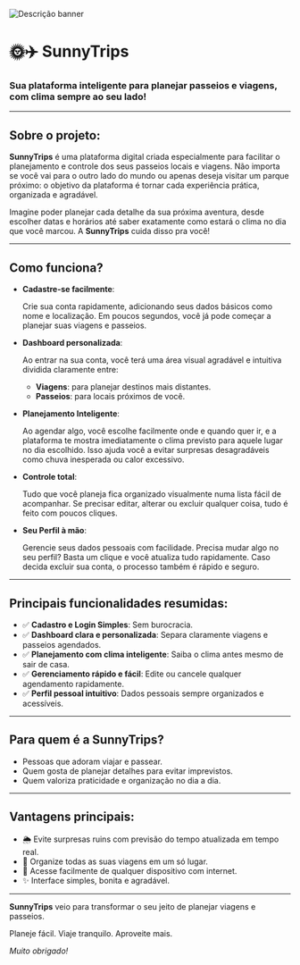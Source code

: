 ![Descrição banner](https://github.com/user-attachments/assets/a2d506e3-06f9-4909-a5e4-b65871c692df)

# 🌞✈️ SunnyTrips

### Sua plataforma inteligente para planejar passeios e viagens, com clima sempre ao seu lado!

---

## Sobre o projeto:

**SunnyTrips** é uma plataforma digital criada especialmente para facilitar o planejamento e controle dos seus passeios locais e viagens. Não importa se você vai para o outro lado do mundo ou apenas deseja visitar um parque próximo: o objetivo da plataforma é tornar cada experiência prática, organizada e agradável.

Imagine poder planejar cada detalhe da sua próxima aventura, desde escolher datas e horários até saber exatamente como estará o clima no dia que você marcou. A **SunnyTrips** cuida disso pra você!

---

## Como funciona?

- **Cadastre-se facilmente**:
    
    Crie sua conta rapidamente, adicionando seus dados básicos como nome e localização. Em poucos segundos, você já pode começar a planejar suas viagens e passeios.
    
- **Dashboard personalizada**:
    
    Ao entrar na sua conta, você terá uma área visual agradável e intuitiva dividida claramente entre:
    
    - **Viagens**: para planejar destinos mais distantes.
    - **Passeios**: para locais próximos de você.
- **Planejamento Inteligente**:
    
    Ao agendar algo, você escolhe facilmente onde e quando quer ir, e a plataforma te mostra imediatamente o clima previsto para aquele lugar no dia escolhido. Isso ajuda você a evitar surpresas desagradáveis como chuva inesperada ou calor excessivo.
    
- **Controle total**:
    
    Tudo que você planeja fica organizado visualmente numa lista fácil de acompanhar. Se precisar editar, alterar ou excluir qualquer coisa, tudo é feito com poucos cliques.
    
- **Seu Perfil à mão**:
    
    Gerencie seus dados pessoais com facilidade. Precisa mudar algo no seu perfil? Basta um clique e você atualiza tudo rapidamente. Caso decida excluir sua conta, o processo também é rápido e seguro.
    

---

## Principais funcionalidades resumidas:

- ✅ **Cadastro e Login Simples**: Sem burocracia.
- ✅ **Dashboard clara e personalizada**: Separa claramente viagens e passeios agendados.
- ✅ **Planejamento com clima inteligente**: Saiba o clima antes mesmo de sair de casa.
- ✅ **Gerenciamento rápido e fácil**: Edite ou cancele qualquer agendamento rapidamente.
- ✅ **Perfil pessoal intuitivo**: Dados pessoais sempre organizados e acessíveis.

---

## Para quem é a SunnyTrips?

- Pessoas que adoram viajar e passear.
- Quem gosta de planejar detalhes para evitar imprevistos.
- Quem valoriza praticidade e organização no dia a dia.

---

## Vantagens principais:

- 🌦️ Evite surpresas ruins com previsão do tempo atualizada em tempo real.
- 📝 Organize todas as suas viagens em um só lugar.
- 🚀 Acesse facilmente de qualquer dispositivo com internet.
- ✨ Interface simples, bonita e agradável.

---

**SunnyTrips** veio para transformar o seu jeito de planejar viagens e passeios.

Planeje fácil. Viaje tranquilo. Aproveite mais.

*Muito obrigado!*
